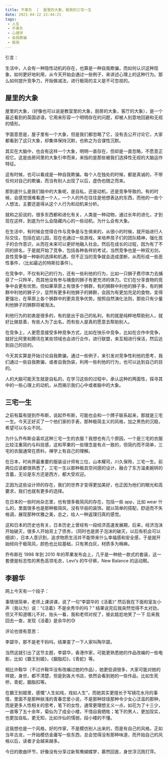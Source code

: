 ```yaml
---
title: 不辜负  |  屋里的大象，极简的三宅一生
date: 2021-04-22 22:44:21
tags: 
 - 人生
 - 不辜负
 - 心理学
 - 自我欺骗
 - 极简
---
```


引言：

生活中，人会有一种隐性动机的存在，也算是一种自我欺骗，而如何认识这种现象，如何更好地利用，从今天开始会通过一些例子，来讲述心理上的这种行为。那么如何提升竞争力，开始做减法，进行极简的主义是不可忽视的。

## 屋里的大象

屋里的大象，（好像也可以说是教室里的大象，厨房的大象，客厅的大象），是一个最近看到的英国谚语，它用来形容一个明明存在的问题，却被人刻意地回避和无视的情形。

字面意思是，屋子里有一个大象，但是我们都忽略了它，没有去公开讨论它，大家都看到了这只大象，却集体保持沉默，也称之为合谋性沉默。

其实在大脑中，也会有这样一个大象，明明一直存在，但却是一直忽略，不愿意正视它。这是由房间里的大象引申而来，来指的是那些被我们选择性无视的大脑运作特征。

这有时候，也可以看成是一种自我欺骗。每个人在独处的时候，都是真诚的，不带任何对自己的欺骗，而当有别人出现了以后，虚伪也随之而来。

那到底什么是我们脑中的大象呢，是自私，还是动机，还是竞争导致的。有的时候，会感觉很难看透一个人，一个人的外在往往是他想表达的东西，而他的一些个人想法，主要还是得从这个人行为和动机来分析。

就和之前说的，很多东西都和进化有关，人类是一种动物，通过长年的进化，才到现在这样，到底为什么会隐藏内心的一些动机，为什么会有大象。

在生活中，有时候会觉得合作与竞争是与生俱来的，从很小的时候，就开始进行人际交往，包括在幼儿园，现在也通过一些游戏，来培养孩子们的团队精神，强化孩子的合作意识，从而在未来可以更好地融入社会。然后在成长的过程，因为有了不同的排名，于是就开始了竞争，包括各种各样的考试，当然竞争也是一种双刃剑，良性竞争是一种新的选择和机遇，但不正当的竞争就会造成垄断，从而形成一些恶性事件，（比如最近的特斯拉事件）。

在竞争中，不仅有利己的行为，还有一些利他的行为，比如一只狮子费尽体力去捕获了一只羚羊，而其他没有参与捕食的狮子有更充沛的体力。它们在分享食物的竞争中会更有优势。但如果草原上有很多个狮群，有的狮群中利他的狮子多，有的狮群中利他的狮子少，显然有更多利他狮子的狮群，会因为有更加充足的食物，变得更强壮，在草原上各个狮群中的更具竞争优势。按照自然演化法则，那些只有少量利他狮子的狮群将被淘汰。

利他行为的初衷是很多的，有的是出于自己的私利，有的就是纯粹地帮助别人，就好比做慈善，有些人为了出名，而有些人是真的愿意去帮助别人。

在竞争上，人更愿意接受多种竞争方式，比如在快乐中竞争，比如在合作中竞争，就好比阿里和腾讯在某些领域也会进行合作，进行联盟，来互相进行保活，然后达到自己的目的。

今天其实算是开始讨论自我欺骗，通过一些例子，来引发对竞争性利他的思考，我们通过一些自我欺骗，或者自我伪装，利用一些利他的行为，也可以达到自己的目的。

人的大脑可能天生就是自私的，在学习这些的过程中，承认这种的两面性，探寻其中的一些心理上的动机，从而揭示我们心中或者脑中的大象。

## 三宅一生

之前有篇有提到乔布斯，说起乔布斯，可能也会和一个牌子联系起来，那就是三宅一生。今天正好买了一个他们家的手表，那种极简主义的风格，加之黑色的沉稳，希望可以与众不同。

为什么乔布斯会喜欢这种三宅一生的衣服？我想也有几个原因，一个是三宅的衣服比较注重简约与科技感，这和苹果的一些理念是有点一致的，但简约而不简单，三宅的衣服通常在质料，禅学上有自己的理解。

在日本，时尚界最重要的服装设计师有三位，山本耀司，川久保玲，三宅一生。前两位应该都很熟悉了，三宅一生以那种极具空间感的设计，融合了东方温柔婉转的含蓄，无论是东方还是西方，都大受欢迎。

正因为这些设计师的存在，我们的世界才变得更加美好，也正因为他们的眼光和高要求，我们也就有更多的选择。

在日本的一些时尚杂志里，也有很多极简风的存在，包括一些 app，比如 wear 什么的，里面很多也是那种极简风，没有华丽的装饰，就以简单的搭配，舒适而不失格调，展现那种优雅之美，总之，给人一种返璞归真的感觉。

这和日本的历史也有关，日本历史上曾经有一段经济高速发展期，后来，经济泡沫开始破灭，很多人开始背上了债务，（同时也是房子泡沫的破灭，以后有机会可以细讲），日本人意识到，追求物质生活并不能带来什么幸福感和安全感，于是就开始倾向于极简风，颜色也比较基础，只有黑白灰，材质多为棉麻。

乔布斯在 1998 年到 2010 年的苹果发布会上，几乎是一种统一款式的套装，这一套便是标志性的黑色高领毛衣，Levi‘s 的牛仔裤，New Balance 的运动鞋。

## 李碧华

网上今天有一个段子：

事情很简单，老师上课讲课，说了一句“李碧华的《活着》”
然后我在下面和室友小声（我以为）说：“《活着》不是余秀华的吗？”
结果说完后我突然觉得不太对劲，但又不知道哪儿不对，抬头一看，我和老师对视了，彼此尴尬地笑了一下
后来我回去一查，发现《活着》是余华的😓

评论也很有意思：

李碧华，那不是老干妈吗，结果查了一下人家叫陶华碧。

当然这就引出了这节主题，李碧华，香港作家，可能更熟悉她的作品改编的一些电影，比如《霸王别姬》，《胭脂扣》，《青蛇》等。

相比许鞍华（不过许鞍华没有改编过她的作品），她更低调很多，大家可能对她的样貌，身世，都不清楚，但是到各大书店，依然会看到她的一些作品，比如生死桥，青蛇，胭脂扣等。

在霸王别姬里，感慨“人生如戏，戏如人生”，而她其实更擅长于写镜花水月的事情，里面不是那种肤浅的青春恋爱小说，不是那种琼瑶那种令少女心泛滥的那种，而是更多人性相关的思考，笔下的女性，通常更理想主义一点，如花为了十三少，一直等了五十余年，菊仙为了成全小楼，不惜自我牺牲；笔下的男人，更加现实，也更加自私，更无知，比如许仙的懦弱，段小楼的不懂。

这我想也是一个风格，好的作家，不是模仿别人出来的，而是有自己的风格，正如当年古龙，一开始模仿金庸写一些东西，总会觉得没有那种味道，而开始自己的风格以后，读者才会越来越多。

今日的歌曲环节，好像没有分享过新鸳鸯蝴蝶梦，慕然回首，身世浮沉雨打萍。
